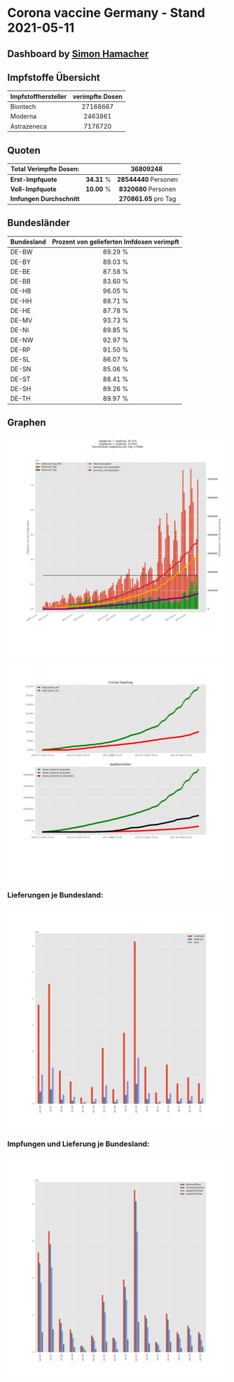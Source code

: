 # Corona vaccine Germany - Stand 2021-05-11
## Dashboard by [Simon Hamacher](https://www.shamacher.eu)
## Impfstoffe Übersicht
**Impfstoffhersteller** | **verimpfte Dosen**
-------- | :--------:
Biontech | 27168667
Moderna | 2463861
Astrazeneca | 7176720


## Quoten
**Total Verimpfte Dosen:** | |36809248&nbsp;
-------- | :--------:| :--------:
**Erst-Impfquote** | **34.31** %| **28544440** Personen
**Voll-Impfquote** | **10.00** %| **8320680** Personen
**Imfungen Durchschnitt** | |**270861.65** pro Tag 
## Bundesländer
**Bundesland** | **Prozent von gelieferten Imfdosen verimpft**
-------- | :--------:
DE-BW | 89.29 %
DE-BY | 89.03 %
DE-BE | 87.58 %
DE-BB | 83.60 %
DE-HB | 96.05 %
DE-HH | 88.71 %
DE-HE | 87.78 %
DE-MV | 93.73 %
DE-NI | 89.85 %
DE-NW | 92.97 %
DE-RP | 91.50 %
DE-SL | 86.07 %
DE-SN | 85.06 %
DE-ST | 88.41 %
DE-SH | 89.26 %
DE-TH | 89.97 %
## Graphen
<img src="Impfungen-Corona-01.jpg" alt="Impf Übersicht" title="Impf Übersicht" />
<img src="Impfungen-Corona-02.jpg" alt="Impfquote" title="Impf Übersicht" />

### Lieferungen je Bundesland:
<img src="Impfungen-Corona-04.jpg" alt="Impfungen in den Bundesländern" title="Impfungen in den Bundesländern" />

### Impfungen und Lieferung je Bundesland:
<img src="Impfungen-Corona-05.jpg" alt="Impfungen in den Bundesländern" title="Impfungen in den Bundesländern" />

